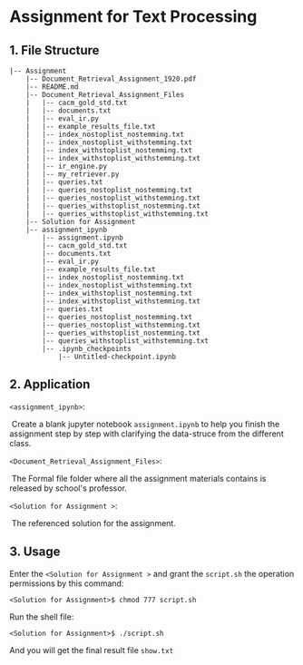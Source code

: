 # Assignment for Text Processing 



## 1. File Structure

```
|-- Assignment
    |-- Document_Retrieval_Assignment_1920.pdf
    |-- README.md
    |-- Document_Retrieval_Assignment_Files
    |   |-- cacm_gold_std.txt
    |   |-- documents.txt
    |   |-- eval_ir.py
    |   |-- example_results_file.txt
    |   |-- index_nostoplist_nostemming.txt
    |   |-- index_nostoplist_withstemming.txt
    |   |-- index_withstoplist_nostemming.txt
    |   |-- index_withstoplist_withstemming.txt
    |   |-- ir_engine.py
    |   |-- my_retriever.py
    |   |-- queries.txt
    |   |-- queries_nostoplist_nostemming.txt
    |   |-- queries_nostoplist_withstemming.txt
    |   |-- queries_withstoplist_nostemming.txt
    |   |-- queries_withstoplist_withstemming.txt
    |-- Solution for Assignment 
    |-- assignment_ipynb
        |-- assignment.ipynb
        |-- cacm_gold_std.txt
        |-- documents.txt
        |-- eval_ir.py
        |-- example_results_file.txt
        |-- index_nostoplist_nostemming.txt
        |-- index_nostoplist_withstemming.txt
        |-- index_withstoplist_nostemming.txt
        |-- index_withstoplist_withstemming.txt
        |-- queries.txt
        |-- queries_nostoplist_nostemming.txt
        |-- queries_nostoplist_withstemming.txt
        |-- queries_withstoplist_nostemming.txt
        |-- queries_withstoplist_withstemming.txt
        |-- .ipynb_checkpoints
            |-- Untitled-checkpoint.ipynb
```

## 2. Application

`<assignment_ipynb>`:

​	Create a blank jupyter notebook `assignment.ipynb` to help you finish the assignment step by step with clarifying the data-struce from the different class.

`<Document_Retrieval_Assignment_Files>`:

​	The Formal file folder where all the assignment materials contains is released by school's professor.

`<Solution for Assignment >`:

​	The referenced solution for the assignment.

## 3. Usage

Enter the `<Solution for Assignment >` and grant the `script.sh` the operation permissions by this command:

```shell
<Solution for Assignment>$ chmod 777 script.sh
```

Run the shell file:

```shell
<Solution for Assignment>$ ./script.sh
```

And you will get the final result file `show.txt`





